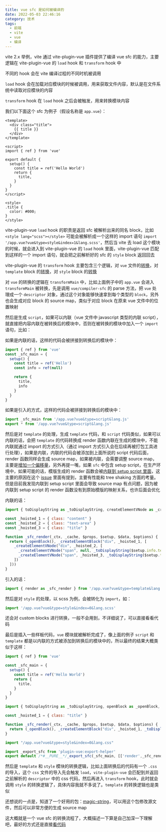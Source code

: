```yaml
---
title: vue sfc 是如何被编译的
date: 2022-05-03 22:46:16
category: 技术
tags:
  - 前端
  - vite
  - vue
  - 编译
---
```


vite 2.x 举例，vite 通过 vite-plugin-vue 插件提供了编译 vue sfc 的能力，主要逻辑在 vite-plugin-vue 的 `load` hook 和 `transform` hook 中

不同的 hook 会在 vite 编译过程的不同时机被调用

`load` hook 会在加载对应模块的时候被调用，用来获取文件内容，默认是在文件系统中读取对应模块的内容

`transform` hook 在 `load` hook 之后会被触发，用来转换模块内容

我们以下面这个 sfc 为例子（假设名称是 `app.vue`）：

```vue
<template>
  <div class="title">
    {{ title }}
  </div>
</template>

<script>
import { ref } from 'vue'

export default {
  setup() {
    const title = ref('Hello World')
    return {
      title,
    }
  }
}
</script>

<style>
.title {
  color: #000;
}
</style>
```

vite-plugin-vue `load` hook 的职责是返回 sfc 被解析出来的同名 block，比如 `<style lang="scss"></style>` 可能会被解析成一个这样的 import 语句 `import '/app.vue?vue&type=style&index=1&lang.scss'`，然后当 vite 去 load 这个模块的时候，就会进入到 vite-plugin-vue 的 `load` hook 里面，vite-plugin-vue 匹配到这样的一个 import 语句，就会把之前解析好的 sfc 的 `style` block 返回回去

vite-plugin-vue 的 `transform` hook 主要包含三个逻辑，对 `vue` 文件的[转换](https://github.com/vitejs/vite/blob/d49e3fbfc0227e2e00ffc4a8d4152135c5cd6bb8/packages/plugin-vue/src/index.ts#L223)，对 `template` block 的[转换](https://github.com/vitejs/vite/blob/d49e3fbfc0227e2e00ffc4a8d4152135c5cd6bb8/packages/plugin-vue/src/index.ts#L238)，对 `style` block 的[转换](https://github.com/vitejs/vite/blob/d49e3fbfc0227e2e00ffc4a8d4152135c5cd6bb8/packages/plugin-vue/src/index.ts#L240)

对 `vue` 的转换的逻辑在 `transformMain` 中，比如上面例子中的 `app.vue` 会进入 `transformMain` 被转换，先是调用 `vue/compiler-sfc` 的 parse 方法，把 `vue` 处理成一个 `descriptor` 对象，通过这个对象能够快速拿到每个类型的 `block`，另外也会生成对应 block 的 source map，类似于对应 block 在原来 vue 文件中的位置映射

然后是生成 `script`，如果可以内联（vue 文件中 javascript 类型的内联 script），就直接把内容内联在被转换后的模块中，否则在被转换的模块中加入一个 `import` 语句，比如：

如果是内联的话，这样的代码会被拼接到转换后的模块中：

```js
import { ref } from 'vue'
const _sfc_main = {
  setup() {
    const title = ref('Hello')
    const info = ref(null)

    return {
      title,
      info
    }
  }
}
```

如果是引入的方式，这样的代码会被拼接到转换后的模块中：

```js
import _sfc_main from '/app.vue?vue&type=script&lang.js'
export * from '/app.vue?vue&type=script&lang.js'
```

然后是对 `template` 的处理，生成 `template` 代码，和 `script` 代码类似，如果可以内联的话，会把 `template` 的代码转换成 render 函数内联在生成的模块中，不能内联就通过 import 的方式引入（通过 import 方式引入会在后续再被打包工具进行处理），如果是内联，内联的代码会被添加到上面所说的 script 代码后面，render 函数同样会生成 source map，如果被内联，会需要调整 source map，主要是[增加一个偏移量](https://github.com/vitejs/vite/blob/d49e3fbfc0227e2e00ffc4a8d4152135c5cd6bb8/packages/plugin-vue/src/main.ts#L166)，另外再提一嘴，如果 `sfc` 中包含 setup script，在生产环境中，如果可能的话，模版生成的 render 函数会被[内联到 setup script 里面](https://github.com/vitejs/vite/blob/d49e3fbfc0227e2e00ffc4a8d4152135c5cd6bb8/packages/plugin-vue/src/script.ts#L27)，这主要的原因在这个 [issue](https://github.com/vuejs/rfcs/pull/227#issuecomment-725011499) 里面有提到，主要有性能和 tree shaking 方面的考量。但是目前我发现内联到 setup script 里面会导致 source map 有点问题，因为被内联到 setup script 的 render 函数没有到原始模版的映射关系，也许后面会优化

内联的话：

```js
import { toDisplayString as _toDisplayString, createElementVNode as _createElementVNode, openBlock as _openBlock, createElementBlock as _createElementBlock } from "vue"

const _hoisted_1 = { class: "content" }
const _hoisted_2 = { class: "text-area" }
const _hoisted_3 = { class: "title" }

function _sfc_render(_ctx, _cache, $props, $setup, $data, $options) {
  return (_openBlock(), _createElementBlock("div", _hoisted_1, [
    _createElementVNode("div", _hoisted_2, [
      _createElementVNode("span", null, _toDisplayString($setup.info.text), 1 /* TEXT */),
      _createElementVNode("span", _hoisted_3, _toDisplayString($setup.title), 1 /* TEXT */)
    ])
  ]))
}
```

引入的话：

```js
import { render as _sfc_render } from '/app.vue?vue&type=template&lang.js'
```

然后是对 `style` 的处理，以 scss 为例，会被转化为 `import`，如：

```js
import '/app.vue?vue&type=style&index=0&lang.scss'
```

还会对 custom blocks 进行转换，一般不会用到，不详细说了，可以直接看看代码

最后是插入一些样板代码，`vue` 模块就被解析完成了，像上面的例子 `script` 和 `template` 都是以内联的方式被添加到转换后的模块中的，所以最终的结果大概类似于这样：

```js
import { ref } from 'vue'

const _sfc_main = {
  setup() {
    const title = ref('Hello World')
    return {
      title,
    }
  }
}

import { toDisplayString as _toDisplayString, openBlock as _openBlock, createElementBlock as _createElementBlock } from "vue"

const _hoisted_1 = { class: "title" }

function _sfc_render(_ctx, _cache, $props, $setup, $data, $options) {
  return (_openBlock(), _createElementBlock("div", _hoisted_1, _toDisplayString($setup.title), 1 /* TEXT */))
}

import "/app.vue?vue&type=style&index=0&lang.css"

import _export_sfc from 'plugin-vue:export-helper'
export default /*#__PURE__*/_export_sfc(_sfc_main, [['render',_sfc_render],['__file',"/app.vue"]])
```

然后是 `template` 和 `style` 模块的转换逻辑，比如上面转换后的代码有一个 `.css` 的导入，这个 `css` 文件的导入先会触发 `load`，`vite-plugin-vue` 会匹配到并返回之前解析的 `descriptor` 中的 css 代码，然后再进入 `transform` hook，此时就会调用 `style` 的转换逻辑了，具体内容我就不多说了。`template` 的转换逻辑也是类似

还想说的一点是，知道了一个好用的包：[magic-string](https://www.npmjs.com/package/magic-string)，可以用这个包修改源文件，然后可以非常方便的生成 source map

这大概就是一个 vue sfc 的转换流程了，大概描述一下算是自己加深一下理解吧，最好的方式还是直接[看代码](https://github.com/vitejs/vite/blob/d49e3fbfc0227e2e00ffc4a8d4152135c5cd6bb8/packages/plugin-vue/src/index.ts)

